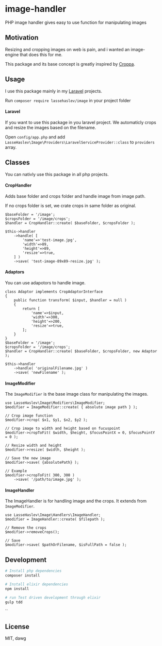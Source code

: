 # image-handler
PHP image handler gives easy to use function for manipulating images

## Motivation

Resizing and cropping images on web is pain, and i wanted an image-engine that does this for me.

This package and its base concept is greatly inspired by [Croppa](https://github.com/BKWLD/croppa).

## Usage
I use this package mainly in my [Laravel](https://laravel.com/) projects.

Run ```composer require lassehaslev/image``` in your project folder

#### Laravel
If you want to use this package in you laravel project. We automaticly crops and resize the images based on the filename.

Open ```config/app.php``` and add ```LasseHaslev\Image\Providers\LaravelServiceProvider::class``` to ```providers``` array.

## Classes
You can nativly use this package in all php projects.

#### CropHandler
Adds base folder and crops folder and handle image from image path.

If no crops folder is set, we crate crops in same folder as original.
```
$baseFolder = '/image';
$cropsFolder = '/image/crops';
$handler = CropHandler::create( $baseFolder, $cropsFolder );

$this->handler
    ->handle( [
        'name'=>'test-image.jpg',
        'width'=>89,
        'height'=>89,
        'resize'=>true,
    ] )
    ->save( 'test-image-89x89-resize.jpg' );
```

#### Adaptors
You can use adapotors to handle image.
```
class Adaptor implements CropAdaptorInterface
{
    public function transform( $input, $handler = null )
    {
        return [
            'name'=>$input,
            'width'=>300,
            'height'=>200,
            'resize'=>true,
        ];
    }
}
$baseFolder = '/image';
$cropsFolder = '/image/crops';
$handler = CropHandler::create( $baseFolder, $cropsFolder, new Adaptor );

$this->handler
    ->handle( 'originalFilename.jpg' )
    ->save( 'newFilename' );
```
#### ImageModifier
The ```ImageModifier``` is the base image class for manipulating the images. 
```
use LasseHaslev\Image\Modifiers\ImageModifier;
$modifier = ImageModifier::create( { absolute image path } );

// Crop image function
$modifier->crop( $x1, $y1, $x2, $y2 );

// Crop image to width and height based on fucuspoint
$modifier->cropToFit( $width, $height, $focusPointX = 0, $focusPointY = 0 );

// Resize width and height
$modifier->resize( $width, $height );

// Save the new image
$modifier->save( {absolutePath} );

// Example
$modifier->cropToFit( 300, 300 )
    ->save( '/path/to/image.jpg' );
```

#### ImageHandler
The ImageHandler is for handling image and the crops. It extends from ```ImageModifier```.
```
use LasseHaslev\Image\Handlers\ImageHandler;
$modifier = ImageHandler::create( $filepath );

// Remove the crops
$modifier->removeCrops();

// Save
$modifier->save( $pathOrFilename, $isFullPath = false );
```

## Development
``` bash
# Install php dependencies
composer install

# Install elixir dependencies
npm install

# run Test driven development through elixir
gulp tdd
```
``

## License
MIT, dawg
